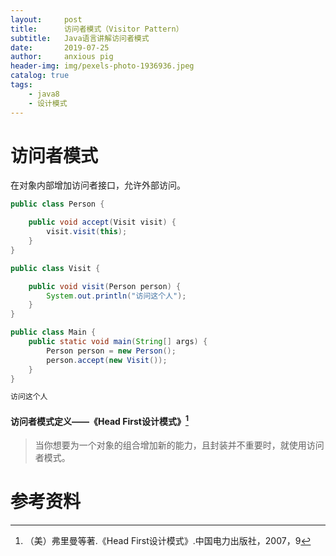 ```yaml
---
layout:     post
title:      访问者模式（Visitor Pattern）
subtitle:   Java语言讲解访问者模式
date:       2019-07-25
author:     anxious pig
header-img: img/pexels-photo-1936936.jpeg
catalog: true
tags:
    - java8
    - 设计模式
---
```


# 访问者模式

在对象内部增加访问者接口，允许外部访问。

```java
public class Person {

    public void accept(Visit visit) {
        visit.visit(this);
    }
}
```



```java
public class Visit {

    public void visit(Person person) {
        System.out.println("访问这个人");
    }
}
```



```java
public class Main {
    public static void main(String[] args) {
        Person person = new Person();
        person.accept(new Visit());
    }
}
```



```html
访问这个人
```



#### 访问者模式定义——《Head First设计模式》[^1]

> 当你想要为一个对象的组合增加新的能力，且封装并不重要时，就使用访问者模式。



# 参考资料

[^1]: （美）弗里曼等著.《Head First设计模式》.中国电力出版社，2007，9

